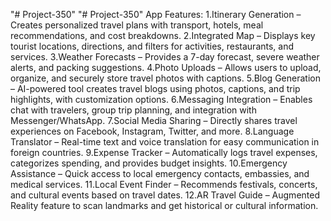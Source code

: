 "# Project-350" 
"# Project-350" 
App Features:
1.Itinerary Generation – Creates personalized travel plans with transport, hotels, meal recommendations, and cost breakdowns.
2.Integrated Map – Displays key tourist locations, directions, and filters for activities, restaurants, and services.
3.Weather Forecasts – Provides a 7-day forecast, severe weather alerts, and packing suggestions.
4.Photo Uploads – Allows users to upload, organize, and securely store travel photos with captions.
5.Blog Generation – AI-powered tool creates travel blogs using photos, captions, and trip highlights, with customization options.
6.Messaging Integration – Enables chat with travelers, group trip planning, and integration with Messenger/WhatsApp.
7.Social Media Sharing – Directly shares travel experiences on Facebook, Instagram, Twitter, and more.
8.Language Translator – Real-time text and voice translation for easy communication in foreign countries.
9.Expense Tracker – Automatically logs travel expenses, categorizes spending, and provides budget insights.
10.Emergency Assistance – Quick access to local emergency contacts, embassies, and medical services.
11.Local Event Finder – Recommends festivals, concerts, and cultural events based on travel dates.
12.AR Travel Guide – Augmented Reality feature to scan landmarks and get historical or cultural information.

